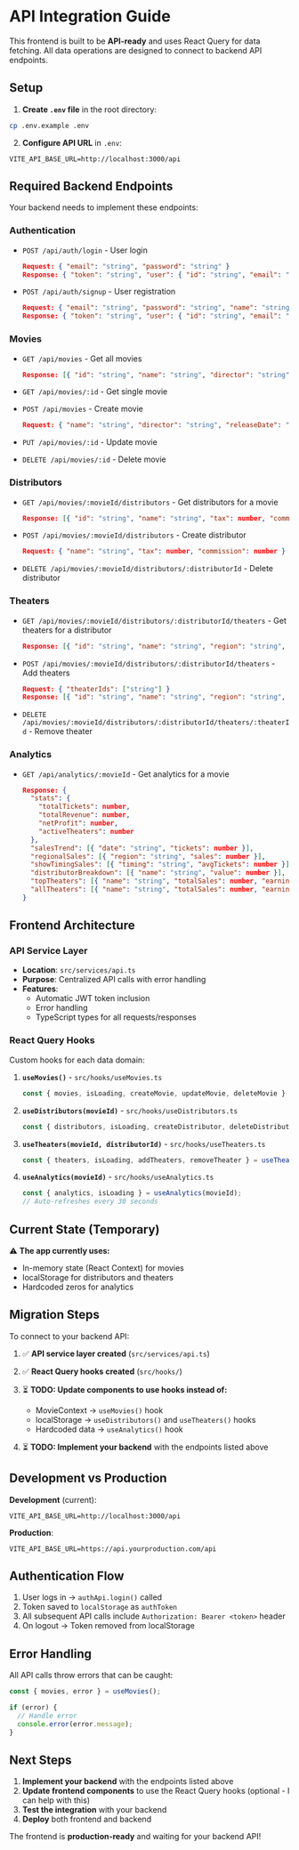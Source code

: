 # API Integration Guide

This frontend is built to be **API-ready** and uses React Query for data fetching. All data operations are designed to connect to backend API endpoints.

## Setup

1. **Create `.env` file** in the root directory:
```bash
cp .env.example .env
```

2. **Configure API URL** in `.env`:
```env
VITE_API_BASE_URL=http://localhost:3000/api
```

## Required Backend Endpoints

Your backend needs to implement these endpoints:

### Authentication
- `POST /api/auth/login` - User login
  ```json
  Request: { "email": "string", "password": "string" }
  Response: { "token": "string", "user": { "id": "string", "email": "string", "name": "string" } }
  ```

- `POST /api/auth/signup` - User registration
  ```json
  Request: { "email": "string", "password": "string", "name": "string" }
  Response: { "token": "string", "user": { "id": "string", "email": "string", "name": "string" } }
  ```

### Movies
- `GET /api/movies` - Get all movies
  ```json
  Response: [{ "id": "string", "name": "string", "director": "string", "releaseDate": "string", "genre": "string", "description": "string" }]
  ```

- `GET /api/movies/:id` - Get single movie
- `POST /api/movies` - Create movie
  ```json
  Request: { "name": "string", "director": "string", "releaseDate": "string", "genre": "string", "description": "string" }
  ```

- `PUT /api/movies/:id` - Update movie
- `DELETE /api/movies/:id` - Delete movie

### Distributors
- `GET /api/movies/:movieId/distributors` - Get distributors for a movie
  ```json
  Response: [{ "id": "string", "name": "string", "tax": number, "commission": number, "movieId": "string" }]
  ```

- `POST /api/movies/:movieId/distributors` - Create distributor
  ```json
  Request: { "name": "string", "tax": number, "commission": number }
  ```

- `DELETE /api/movies/:movieId/distributors/:distributorId` - Delete distributor

### Theaters
- `GET /api/movies/:movieId/distributors/:distributorId/theaters` - Get theaters for a distributor
  ```json
  Response: [{ "id": "string", "name": "string", "region": "string", "distributorId": "string" }]
  ```

- `POST /api/movies/:movieId/distributors/:distributorId/theaters` - Add theaters
  ```json
  Request: { "theaterIds": ["string"] }
  Response: [{ "id": "string", "name": "string", "region": "string", "distributorId": "string" }]
  ```

- `DELETE /api/movies/:movieId/distributors/:distributorId/theaters/:theaterId` - Remove theater

### Analytics
- `GET /api/analytics/:movieId` - Get analytics for a movie
  ```json
  Response: {
    "stats": {
      "totalTickets": number,
      "totalRevenue": number,
      "netProfit": number,
      "activeTheaters": number
    },
    "salesTrend": [{ "date": "string", "tickets": number }],
    "regionalSales": [{ "region": "string", "sales": number }],
    "showTimingSales": [{ "timing": "string", "avgTickets": number }],
    "distributorBreakdown": [{ "name": "string", "value": number }],
    "topTheaters": [{ "name": "string", "totalSales": number, "earnings": number }],
    "allTheaters": [{ "name": "string", "totalSales": number, "earnings": number }]
  }
  ```

## Frontend Architecture

### API Service Layer
- **Location**: `src/services/api.ts`
- **Purpose**: Centralized API calls with error handling
- **Features**:
  - Automatic JWT token inclusion
  - Error handling
  - TypeScript types for all requests/responses

### React Query Hooks
Custom hooks for each data domain:

1. **`useMovies()`** - `src/hooks/useMovies.ts`
   ```ts
   const { movies, isLoading, createMovie, updateMovie, deleteMovie } = useMovies();
   ```

2. **`useDistributors(movieId)`** - `src/hooks/useDistributors.ts`
   ```ts
   const { distributors, isLoading, createDistributor, deleteDistributor } = useDistributors(movieId);
   ```

3. **`useTheaters(movieId, distributorId)`** - `src/hooks/useTheaters.ts`
   ```ts
   const { theaters, isLoading, addTheaters, removeTheater } = useTheaters(movieId, distributorId);
   ```

4. **`useAnalytics(movieId)`** - `src/hooks/useAnalytics.ts`
   ```ts
   const { analytics, isLoading } = useAnalytics(movieId);
   // Auto-refreshes every 30 seconds
   ```

## Current State (Temporary)

⚠️ **The app currently uses:**
- In-memory state (React Context) for movies
- localStorage for distributors and theaters
- Hardcoded zeros for analytics

## Migration Steps

To connect to your backend API:

1. ✅ **API service layer created** (`src/services/api.ts`)
2. ✅ **React Query hooks created** (`src/hooks/`)
3. ⏳ **TODO: Update components to use hooks instead of:**
   - MovieContext → `useMovies()` hook
   - localStorage → `useDistributors()` and `useTheaters()` hooks
   - Hardcoded data → `useAnalytics()` hook

4. ⏳ **TODO: Implement your backend** with the endpoints listed above

## Development vs Production

**Development** (current):
```env
VITE_API_BASE_URL=http://localhost:3000/api
```

**Production**:
```env
VITE_API_BASE_URL=https://api.yourproduction.com/api
```

## Authentication Flow

1. User logs in → `authApi.login()` called
2. Token saved to `localStorage` as `authToken`
3. All subsequent API calls include `Authorization: Bearer <token>` header
4. On logout → Token removed from localStorage

## Error Handling

All API calls throw errors that can be caught:

```ts
const { movies, error } = useMovies();

if (error) {
  // Handle error
  console.error(error.message);
}
```

## Next Steps

1. **Implement your backend** with the endpoints listed above
2. **Update frontend components** to use the React Query hooks (optional - I can help with this)
3. **Test the integration** with your backend
4. **Deploy** both frontend and backend

The frontend is **production-ready** and waiting for your backend API!
